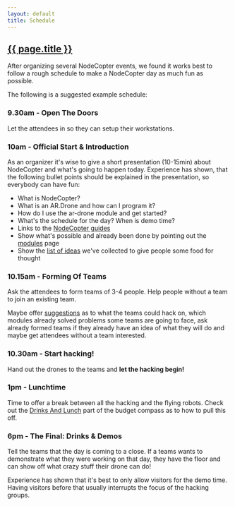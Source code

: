 ```yaml
---
layout: default
title: Schedule
---
```


<h2 id="schedule"><a href="#schedule">{{ page.title }}</a></h2>

After organizing several NodeCopter events, we found it works best to follow a
rough schedule to make a NodeCopter day as much fun as possible.

The following is a suggested example schedule:

### 9.30am - Open The Doors

Let the attendees in so they can setup their workstations.

### 10am - Official Start & Introduction

As an organizer it's wise to give a short presentation (10-15min) about NodeCopter
and what's going to happen today. Experience has shown, that the following bullet
points should be explained in the presentation, so everybody can have fun:

* What is NodeCopter?
* What is an AR.Drone and how can I program it?
* How do I use the ar-drone module and get started?
* What's the schedule for the day? When is demo time?
* Links to the [NodeCopter guides](/guides)
* Show what's possible and already been done by pointing out the [modules](/modules) page
* Show the [list of ideas](/ideas) we've collected to give people some food for thought

### 10.15am - Forming Of Teams

Ask the attendees to form teams of 3-4 people. Help people without a team to join
an existing team.

Maybe offer [suggestions](/ideas) as to what the teams could hack on, which modules already
solved problems some teams are going to face, ask already formed teams if they
already have an idea of what they will do and maybe get attendees without a team
interested.

### 10.30am - Start hacking!

Hand out the drones to the teams and **let the hacking begin!**

### 1pm - Lunchtime

Time to offer a break between all the hacking and the flying robots. Check out
the [Drinks And Lunch](compass/budget#drinks-and-lunch) part of the budget
compass as to how to pull this off.

### 6pm - The Final: Drinks & Demos

Tell the teams that the day is coming to a close. If a teams wants to demonstrate
what they were working on that day, they have the floor and can show off what
crazy stuff their drone can do!

Experience has shown that it's best to only allow visitors for the demo time. Having
visitors before that usually interrupts the focus of the hacking groups.
